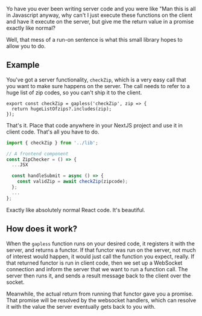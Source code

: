 Yo have you ever been writing server code and you were like "Man this is all in Javascript anyway,
why can't I just execute these functions on the client and have it execute on the server, but give me the return value in a promise
exactly like normal?

Well, that mess of a run-on sentence is what this small library hopes to allow you to do.

## Example

You've got a server functionality, `checkZip`, which is a very easy call that you want to make sure happens on the server.
The call needs to refer to a huge list of zip codes, so  you can't ship it to the client.

```
export const checkZip = gapless('checkZip', zip => {
  return hugeListOfzips?.includes(zip);
});
```

That's it. Place that code anywhere in your NextJS project and use it in client code. That's all you have to do.
```javascript
import { checkZip } from '../lib';

// A frontend component
const ZipChecker = () => {
  ...JSX

  const handleSubmit = async () => {
    const validZip = await checkZip(zipcode);
  };
  ...
};
```

Exactly like absolutely normal React code. It's beautiful.


## How does it work?
When the `gapless` function runs on your desired code, it registers it with the server, and returns a functor.
If that functor was run on the server, not much of interest would happen, it would just call the function you expect, really.
If that returned functor is run in client code, then we set up a WebSocket connection and inform the server that we want to run
a function call. The server then runs it, and sends a result message back to the client over the socket.

Meanwhile, the actual return from running that functor gave you a promise. That promise will be resolved by the websocket
handlers, which can resolve it with the value the server eventually gets back to you with.
